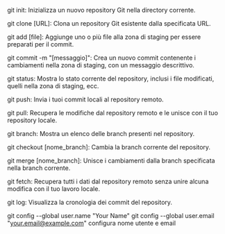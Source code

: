 git init: Inizializza un nuovo repository Git nella directory corrente.

git clone [URL]: Clona un repository Git esistente dalla specificata URL.

git add [file]: Aggiunge uno o più file alla zona di staging per essere preparati per il commit.

git commit -m "[messaggio]": Crea un nuovo commit contenente i cambiamenti nella zona di staging, con un messaggio descrittivo.

git status: Mostra lo stato corrente del repository, inclusi i file modificati, quelli nella zona di staging, ecc.

git push: Invia i tuoi commit locali al repository remoto.

git pull: Recupera le modifiche dal repository remoto e le unisce con il tuo repository locale.

git branch: Mostra un elenco delle branch presenti nel repository.

git checkout [nome_branch]: Cambia la branch corrente del repository.

git merge [nome_branch]: Unisce i cambiamenti dalla branch specificata nella branch corrente.

git fetch: Recupera tutti i dati dal repository remoto senza unire alcuna modifica con il tuo lavoro locale.

git log: Visualizza la cronologia dei commit del repository.

  git config --global user.name "Your Name"
     git config --global user.email "your.email@example.com" configura nome utente e email
   

